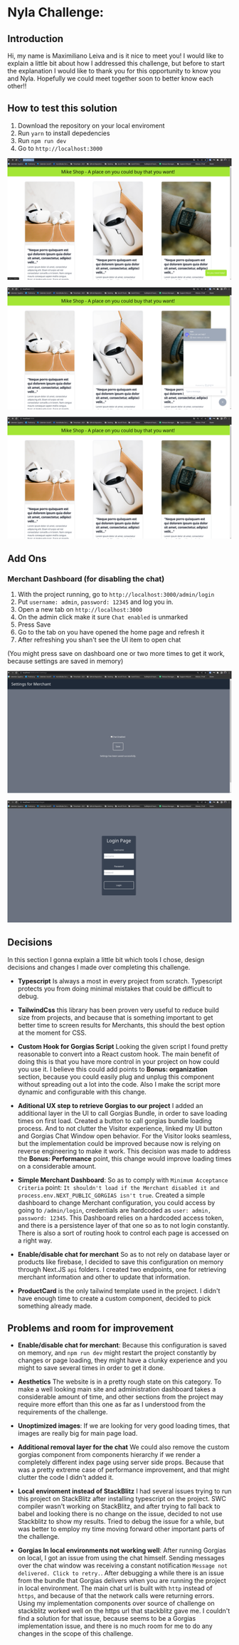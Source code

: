 # Nyla Challenge: 

## Introduction

Hi, my name is Maximiliano Leiva and is it nice to meet you! I would like to 
explain a little bit about how I addressed this challenge, but before to start
the explanation I would like to thank you for this opportunity to know you 
and Nyla. Hopefully we could meet together soon to better know each other!!

## How to test this solution

1. Download the repository on your local enviroment
2. Run `yarn` to install depedencies
3. Run `npm run dev`
4. Go to `http://localhost:3000`

![Starting Screen](./starting-screen.png)

![Chat Opened](./chat-opened.png)

![Chat Disabled](./disabled-chat.png)

## Add Ons

### Merchant Dashboard (for disabling the chat)

1. With the project running, go to `http://localhost:3000/admin/login`
2. Put `username: admin`, `password: 12345` and log you in.
3. Open a new tab on `http://localhost:3000`
4. On the admin click make it sure `Chat enabled` is unmarked
5. Press Save
6. Go to the tab on you have opened the home page and refresh it
7. After refreshing you shan't see the UI item to open chat

(You might press save on dashboard one or two more times to get it work, because settings are saved in memory)

![Dashboard Page](./dashboard-page.png)

![Dashboard Login](./dashboard-login.png)

## Decisions

In this section I gonna explain a little bit which tools I chose, design decisions 
and changes I made over completing this challenge.

- **Typescript** Is always a most in every project from scratch.
Typescript protects you from doing minimal mistakes that could be difficult to debug.

- **TailwindCss** this library has been proven very useful to reduce build size
from projects, and because that is something important to get better time to screen
results for Merchants, this should the best option at the moment for CSS.

- **Custom Hook for Gorgias Script** Looking the given script I found pretty reasonable
to convert into a React custom hook. The main benefit of doing this is that you have
more control in your project on how could you use it. I believe this could add points
to **Bonus: organization** section, because you could easily plug and unplug this component
without spreading out a lot into the code. Also I make the script more dynamic and configurable
with this change.

- **Aditional UX step to retrieve Gorgias to our project** I added an additional layer in the UI
to call Gorgias Bundle, in order to save loading times on first load. Created a button to call 
gorgias bundle loading process. And to not clutter the Visitor experience, linked my UI button
and Gorgias Chat Window open behavior. For the Visitor looks seamless, but the implementation
could be improved because now is relying on reverse engineering to make it work. This decision
was made to address the **Bonus: Performance** point, this change would improve loading times
on a considerable amount.

- **Simple Merchant Dashboard**: So as to comply with `Minimum Acceptance Criteria` point: 
`It shouldn't load if the Merchant disabled it and process.env.NEXT_PUBLIC_GORGIAS isn't true`.
Created a simple dashboard to change Merchant configuration, you could access by going to
`/admin/login`, credentials are hardcoded as `user: admin, password: 12345`. This Dashboard
relies on a hardcoded access token, and there is a persistence layer of that one so as to
not login constantly. There is also a sort of routing hook to control each page is
accessed on a right way.

- **Enable/disable chat for merchant** So as to not rely on database layer or products like
firebase, I decided to save this configuration on memory through Next.JS `api` folders.
I created two endpoints, one for retrieving merchant information and other to update that
information.

- **ProductCard** is the only tailwind template used in the project. I didn't have
enough time to create a custom component, decided to pick something already made.

## Problems and room for improvement

- **Enable/disable chat for merchant**: Because this configuration is saved on memory, and
`npm run dev` might restart the project constantly by changes or page loading, they might
have a clunky experience and you might to save several times in order to get it done.

- **Aesthetics** The website is in a pretty rough state on this category. To make a well 
looking main site and administration dashboard takes a considerable amount of time,
and other sections from the project may require more effort than this one as far as
I understood from the requirements of the challenge.

- **Unoptimized images**: If we are looking for very good loading times, that images are
really big for main page load.

- **Additional removal layer for the chat** We could also remove the custom gorgias component from
components hierarchy if we render a completely different index page using server side props.
Because that was a pretty extreme case of performance improvement, and that might clutter
the code I didn't added it.

- **Local enviroment instead of StackBlitz** I had several issues trying to run
this project on StackBlitz after installing typescript on the project.
SWC compiler wasn't working on  StackBlitz, and after trying to fall back to
babel and looking there is no change on the issue, decided to not use Stackblitz
to show my results. Tried to debug the issue for a while, but was better to employ
my time moving forward other important parts of the challenge.

- **Gorgias In local environments not working well**: After running Gorgias on local, I got
an issue from using the chat himself. Sending messages over the chat window was receiving
a constant notification `Message not delivered. Click to retry.`. After debugging a while
there is an issue from the bundle that Gorgias delivers when you are running the project 
in local environment. The main chat url is built with `http` instead of `https`, and because
of that the network calls were returning errors. Using my implementation components over
source of challenge on stackblitz worked well on the https url that stackblitz gave me.
I couldn't find a solution for that issue, because seems to be a Gorgias implementation
issue, and there is no much room for me to do any changes in the scope of this challenge.

